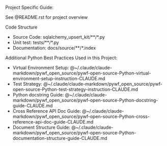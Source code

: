 Project Specific Guide:

See @README.rst for project overview

Code Structure

- Source Code: sqlalchemy_upsert_kit/**/*.py
- Unit test: tests/**/*.py
- Documentation: docs/source/**/*.index

Additional Python Best Practices Used in this Project:

- Virtual Environment Setup: @~/.claude/claude-markdown/pywf_open_source/pywf-open-source-Python-virtual-environment-setup-instruction-CLAUDE.md
- Test Strategy: @~/.claude/claude-markdown/pywf_open_source/pywf-open-source-Python-test-strategy-instruction-CLAUDE.md
- Python docstring Guide: @~/.claude/claude-markdown/pywf_open_source/pywf-open-source-Python-docstring-guide-CLAUDE.md
- Cross Reference API Doc Guide: @~/.claude/claude-markdown/pywf_open_source/pywf-open-source-Python-cross-reference-api-doc-guide-CLAUDE.md
- Document Structure Guide: @~/.claude/claude-markdown/pywf_open_source/pywf-open-source-Python-documentation-structure-guide-CLAUDE.md